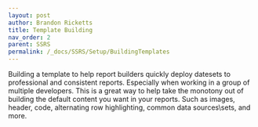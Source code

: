 ```yaml
---
layout: post
author: Brandon Ricketts
title: Template Building
nav_order: 2
parent: SSRS
permalink: /_docs/SSRS/Setup/BuildingTemplates
---
```


Building a template to help report builders quickly deploy datesets to professional and consistent reports.  Especially when working in a group of multiple developers.  This is a great way to help take the monotony out of building the default content you want in your reports.  Such as images, header, code, alternating row highlighting, common data sources\sets, and more.   